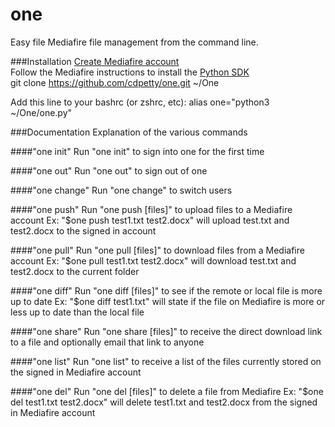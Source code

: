 one
===

Easy file Mediafire file management from the command line.

###Installation
[Create Mediafire account](https://www.mediafire.com/ssl_login.php)  
Follow the Mediafire instructions to install the [Python SDK](https://github.com/roman-yepishev/mediafire-python-open-sdk)  
git clone https://github.com/cdpetty/one.git ~/One

Add this line to your bashrc (or zshrc, etc):
alias one="python3 ~/One/one.py"

###Documentation
Explanation of the various commands

####"one init"
Run "one init" to sign into one for the first time

####"one out"
Run "one out" to sign out of one

####"one change"
Run "one change" to switch users

####"one push"
Run "one push [files]" to upload files to a Mediafire account
Ex: "$one push test1.txt test2.docx" will upload test.txt and test2.docx to the signed in account

####"one pull"
Run "one pull [files]" to download files from a Mediafire account
Ex: "$one pull test1.txt test2.docx" will download test.txt and test2.docx to the current folder

####"one diff"
Run "one diff [files]" to see if the remote or local file is more up to date
Ex: "$one diff test1.txt" will state if the file on Mediafire is more or less up to date than the local file

####"one share"
Run "one share [files]" to receive the direct download link to a file and optionally email that link to anyone

####"one list"
Run "one list" to receive a list of the files currently stored on the signed in Mediafire account

####"one del"
Run "one del [files]" to delete a file from Mediafire
Ex: "$one del test1.txt test2.docx" will delete test1.txt and test2.docx from the signed in Mediafire account
